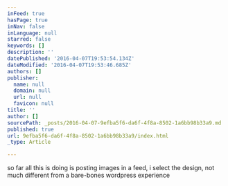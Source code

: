 ```yaml
---
inFeed: true
hasPage: true
inNav: false
inLanguage: null
starred: false
keywords: []
description: ''
datePublished: '2016-04-07T19:53:54.134Z'
dateModified: '2016-04-07T19:53:46.685Z'
authors: []
publisher:
  name: null
  domain: null
  url: null
  favicon: null
title: ''
author: []
sourcePath: _posts/2016-04-07-9efba5f6-da6f-4f8a-8502-1a6bb98b33a9.md
published: true
url: 9efba5f6-da6f-4f8a-8502-1a6bb98b33a9/index.html
_type: Article

---
```

so far all this is doing is posting images in a feed, i select the design, not much different from a bare-bones wordpress experience